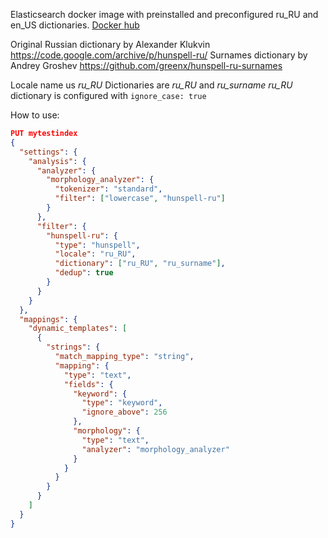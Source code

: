 Elasticsearch docker image with preinstalled and preconfigured ru_RU and en_US dictionaries.
[Docker hub](https://hub.docker.com/r/vooft/elasticsearch-ru)

Original Russian dictionary by Alexander Klukvin https://code.google.com/archive/p/hunspell-ru/
Surnames dictionary by Andrey Groshev https://github.com/greenx/hunspell-ru-surnames

Locale name us *ru_RU*
Dictionaries are *ru_RU* and *ru_surname*
*ru_RU* dictionary is configured with `ignore_case: true`

How to use:
```json
PUT mytestindex
{
  "settings": {
    "analysis": {
      "analyzer": {
        "morphology_analyzer": {
          "tokenizer": "standard",
          "filter": ["lowercase", "hunspell-ru"]
        }
      },
      "filter": {
        "hunspell-ru": {
          "type": "hunspell",
          "locale": "ru_RU",
          "dictionary": ["ru_RU", "ru_surname"],
          "dedup": true
        }
      }
    }
  },
  "mappings": {
    "dynamic_templates": [
      {
        "strings": {
          "match_mapping_type": "string",
          "mapping": {
            "type": "text",
            "fields": {
              "keyword": {
                "type": "keyword",
                "ignore_above": 256
              },
              "morphology": {
                "type": "text",
                "analyzer": "morphology_analyzer"
              }
            }
          }
        }
      }
    ]
  }
}
```
